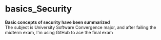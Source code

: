 # basics_Security
**Basic concepts of security have been summarized**<br/>
The subject is University Software Convergence major, and after failing the midterm exam, I'm using GitHub to ace the final exam

